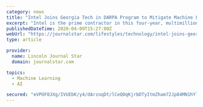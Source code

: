```yaml
---
category: news
title: "Intel Joins Georgia Tech in DARPA Program to Mitigate Machine Learning Deception Attacks"
excerpt: "Intel is the prime contractor in this four-year, multimillion-dollar joint effort to improve cybersecurity defenses against deception attacks on machine learning (ML) models. This press release features multimedia. View the full release here: https://www.businesswire.com/news/home/20200409005168/en/ Intel Labs members demonstrate an example of ..."
publishedDateTime: 2020-04-09T15:27:00Z
webUrl: "https://journalstar.com/lifestyles/technology/intel-joins-georgia-tech-in-darpa-program-to-mitigate-machine-learning-deception-attacks/article_114d2da4-fffd-595a-b051-2562b0a1c18a.html"
type: article

provider:
  name: Lincoln Journal Star
  domain: journalstar.com

topics:
  - Machine Learning
  - AI

secured: "eVPOF0JXg/IVUEbK/y4/dArzoqDt/lCeQ0qKjrbDTyItmZham72Jp84MN1hYlfzekPgsxetmaMfOyLcoDnoSWvcuVc1WluwkJZ+oNAVu4fPH8tmQKNBDpWfZoWGWxE7di4z6CBjgSW8bS+sIZUCl6p7+jcjDHKZOjg62M07FXf1eMF1Q9t+sbAvFP6wahtmpuLGrNL2TgCUFNXp6Mekbbzi5k6F0bKvhgFLImdfSaIHPyKyPWQtM++C7EUTunzRUmFdZCB94sBSLQh2/5D7lgzRD0k1kWAw1zwDXUooPnXmDwIKwLpVcx/NK+d4BuVeRppZGICMm/XcnAjBLm7jMxlhMHpCB9xY15QDRTwZhXDgnFIJXgBAqAxK2wYCDldQFE6r9hA2WjkxzblSHXN0ocvt+G3vGPopH4rUGXpoWnudOELvhX6d+Q7NIufUAtkEC18Kbom4SU6oZdQ+gyKZIDPKRXzqpzKFCtq4zHdtcMd0=;DUw5Wjv9GZjFQ2viHFun1g=="
---
```


